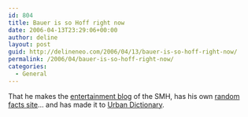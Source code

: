 ```yaml
---
id: 804
title: Bauer is so Hoff right now
date: 2006-04-13T23:29:06+00:00
author: deline
layout: post
guid: http://delineneo.com/2006/04/13/bauer-is-so-hoff-right-now/
permalink: /2006/04/bauer-is-so-hoff-right-now/
categories:
  - General
---
```

That he makes the [entertainment blog](http://blogs.smh.com.au/entertainment/archives/edmund_tadros/003008.html) of the SMH, has his own [random facts site](http://www.notrly.com/jackbauer/index.php?topthirty)&#8230; and has made it to [Urban Dictionary](http://www.urbandictionary.com/define.php?term=Jack%20Bauer).
